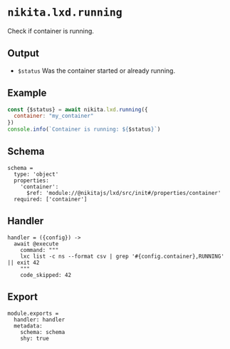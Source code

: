 
# `nikita.lxd.running`

Check if container is running.

## Output

* `$status`
  Was the container started or already running.

## Example

```js
const {$status} = await nikita.lxd.running({
  container: "my_container"
})
console.info(`Container is running: ${$status}`)
```

## Schema

    schema =
      type: 'object'
      properties:
        'container':
          $ref: 'module://@nikitajs/lxd/src/init#/properties/container'
      required: ['container']

## Handler

    handler = ({config}) ->
      await @execute
        command: """
        lxc list -c ns --format csv | grep '#{config.container},RUNNING' || exit 42
        """
        code_skipped: 42

## Export

    module.exports =
      handler: handler
      metadata:
        schema: schema
        shy: true
